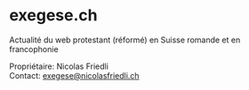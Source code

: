 # exegese.ch
Actualité du web protestant (réformé) en Suisse romande et en francophonie

Propriétaire: Nicolas Friedli  
Contact: [exegese@nicolasfriedli.ch](mailto:exegese@nicolasfriedli.ch)
